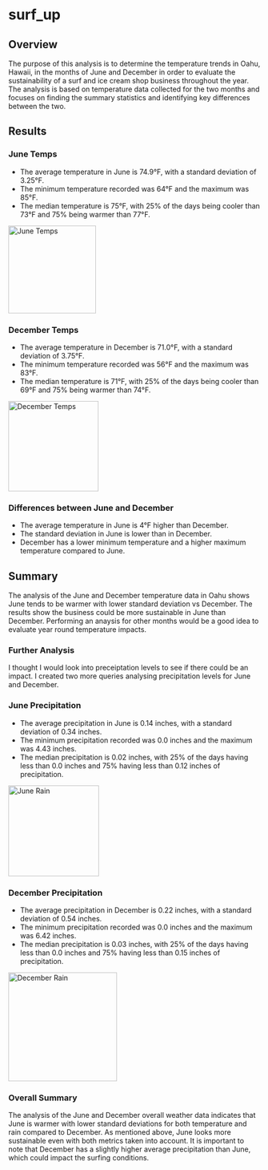 # surf_up
## Overview

The purpose of this analysis is to determine the temperature trends in Oahu, Hawaii, in the months of June and December in order to evaluate the sustainability of a surf and ice cream shop business throughout the year. The analysis is based on temperature data collected for the two months and focuses on finding the summary statistics and identifying key differences between the two.

## Results

### June Temps
- The average temperature in June is 74.9°F, with a standard deviation of 3.25°F.
- The minimum temperature recorded was 64°F and the maximum was 85°F.
- The median temperature is 75°F, with 25% of the days being cooler than 73°F and 75% being warmer than 77°F.
<img width="175" alt="June Temps" src="https://user-images.githubusercontent.com/114355199/217927819-7cd12858-47a8-46ed-890a-926f80c41a73.png">

### December Temps
- The average temperature in December is 71.0°F, with a standard deviation of 3.75°F.
- The minimum temperature recorded was 56°F and the maximum was 83°F.
- The median temperature is 71°F, with 25% of the days being cooler than 69°F and 75% being warmer than 74°F.
<img width="180" alt="December Temps" src="https://user-images.githubusercontent.com/114355199/217927858-99d38eb3-a19f-4373-99e6-349fc80d74a3.png">

### Differences between June and December
- The average temperature in June is 4°F higher than December.
- The standard deviation in June is lower than in December.
- December has a lower minimum temperature and a higher maximum temperature compared to June.

## Summary

The analysis of the June and December temperature data in Oahu shows June tends to be warmer with lower standard deviation vs December. The results show the business could be more sustainable in June than December. Performing an anaysis for other months would be a good idea to evaluate year round temperature impacts.

### Further Analysis

I thought I would look into preceiptation levels to see if there could be an impact.  I created two more queries analysing precipitation levels for June and December.

### June Precipitation

- The average precipitation in June is 0.14 inches, with a standard deviation of 0.34 inches.
- The minimum precipitation recorded was 0.0 inches and the maximum was 4.43 inches.
- The median precipitation is 0.02 inches, with 25% of the days having less than 0.0 inches and 75% having less than 0.12 inches of precipitation.
<img width="181" alt="June Rain" src="https://user-images.githubusercontent.com/114355199/217927906-ea9fb5fc-4d2e-4a53-851d-6de30e997db1.png">

### December Precipitation

- The average precipitation in December is 0.22 inches, with a standard deviation of 0.54 inches.
- The minimum precipitation recorded was 0.0 inches and the maximum was 6.42 inches.
- The median precipitation is 0.03 inches, with 25% of the days having less than 0.0 inches and 75% having less than 0.15 inches of precipitation.
<img width="217" alt="December Rain" src="https://user-images.githubusercontent.com/114355199/217927944-0d584bf7-eebd-4b71-9923-c70dffe005b7.png">

### Overall Summary

The analysis of the June and December overall weather data indicates that June is warmer with lower standard deviations for both temperature and rain compared to December. As mentioned above, June looks more sustainable even with both metrics taken into account. It is important to note that December has a slightly higher average precipitation than June, which could impact the surfing conditions.
